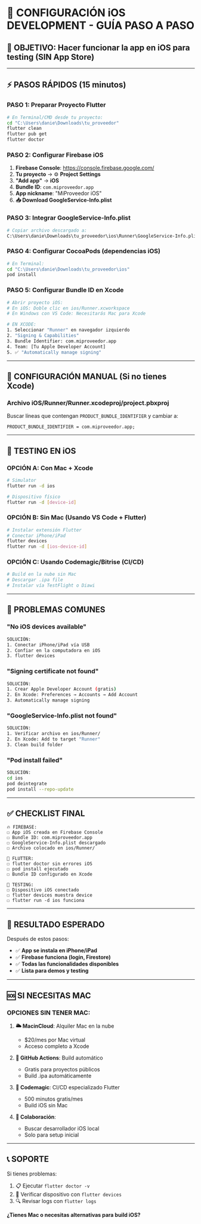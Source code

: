 # 📱 CONFIGURACIÓN iOS DEVELOPMENT - GUÍA PASO A PASO

## 🎯 OBJETIVO: Hacer funcionar la app en iOS para testing (SIN App Store)

---

## ⚡ PASOS RÁPIDOS (15 minutos)

### **PASO 1: Preparar Proyecto Flutter**

```bash
# En Terminal/CMD desde tu proyecto:
cd "C:\Users\danie\Downloads\tu_proveedor"
flutter clean
flutter pub get
flutter doctor
```

### **PASO 2: Configurar Firebase iOS**

1. **Firebase Console**: https://console.firebase.google.com/
2. **Tu proyecto** → ⚙️ **Project Settings**
3. **"Add app"** → **iOS**
4. **Bundle ID**: `com.miproveedor.app`
5. **App nickname**: "MiProveedor iOS"
6. **📥 Download GoogleService-Info.plist**

### **PASO 3: Integrar GoogleService-Info.plist**

```bash
# Copiar archivo descargado a:
C:\Users\danie\Downloads\tu_proveedor\ios\Runner\GoogleService-Info.plist
```

### **PASO 4: Configurar CocoaPods (dependencias iOS)**

```bash
# En Terminal:
cd "C:\Users\danie\Downloads\tu_proveedor\ios"
pod install
```

### **PASO 5: Configurar Bundle ID en Xcode**

```bash
# Abrir proyecto iOS:
# En iOS: Doble clic en ios/Runner.xcworkspace
# En Windows con VS Code: Necesitarás Mac para Xcode

# EN XCODE:
1. Seleccionar "Runner" en navegador izquierdo
2. "Signing & Capabilities"
3. Bundle Identifier: com.miproveedor.app
4. Team: [Tu Apple Developer Account]
5. ✅ "Automatically manage signing"
```

---

## 🔧 CONFIGURACIÓN MANUAL (Si no tienes Xcode)

### **Archivo iOS/Runner/Runner.xcodeproj/project.pbxproj**

Buscar líneas que contengan `PRODUCT_BUNDLE_IDENTIFIER` y cambiar a:
```
PRODUCT_BUNDLE_IDENTIFIER = com.miproveedor.app;
```

---

## 📱 TESTING EN iOS

### **OPCIÓN A: Con Mac + Xcode**
```bash
# Simulator
flutter run -d ios

# Dispositivo físico
flutter run -d [device-id]
```

### **OPCIÓN B: Sin Mac (Usando VS Code + Flutter)**
```bash
# Instalar extensión Flutter
# Conectar iPhone/iPad
flutter devices
flutter run -d [ios-device-id]
```

### **OPCIÓN C: Usando Codemagic/Bitrise (CI/CD)**
```bash
# Build en la nube sin Mac
# Descargar .ipa file
# Instalar vía TestFlight o Diawi
```

---

## 🚨 PROBLEMAS COMUNES

### **"No iOS devices available"**
```bash
SOLUCIÓN:
1. Conectar iPhone/iPad vía USB
2. Confiar en la computadora en iOS
3. flutter devices
```

### **"Signing certificate not found"**
```bash
SOLUCIÓN:
1. Crear Apple Developer Account (gratis)
2. En Xcode: Preferences → Accounts → Add Account
3. Automatically manage signing
```

### **"GoogleService-Info.plist not found"**
```bash
SOLUCIÓN:
1. Verificar archivo en ios/Runner/
2. En Xcode: Add to target "Runner"
3. Clean build folder
```

### **"Pod install failed"**
```bash
SOLUCIÓN:
cd ios
pod deintegrate
pod install --repo-update
```

---

## ✅ CHECKLIST FINAL

```
🔥 FIREBASE:
☐ App iOS creada en Firebase Console
☐ Bundle ID: com.miproveedor.app
☐ GoogleService-Info.plist descargado
☐ Archivo colocado en ios/Runner/

📱 FLUTTER:
☐ flutter doctor sin errores iOS
☐ pod install ejecutado
☐ Bundle ID configurado en Xcode

🧪 TESTING:
☐ Dispositivo iOS conectado
☐ flutter devices muestra device
☐ flutter run -d ios funciona
```

---

## 🎯 RESULTADO ESPERADO

Después de estos pasos:
- ✅ **App se instala en iPhone/iPad**
- ✅ **Firebase funciona (login, Firestore)**
- ✅ **Todas las funcionalidades disponibles**
- ✅ **Lista para demos y testing**

---

## 🆘 SI NECESITAS MAC

### **OPCIONES SIN TENER MAC:**

1. **🌥️ MacinCloud**: Alquiler Mac en la nube
   - $20/mes por Mac virtual
   - Acceso completo a Xcode

2. **🔧 GitHub Actions**: Build automático
   - Gratis para proyectos públicos
   - Build .ipa automáticamente

3. **📱 Codemagic**: CI/CD especializado Flutter
   - 500 minutos gratis/mes
   - Build iOS sin Mac

4. **👥 Colaboración**: 
   - Buscar desarrollador iOS local
   - Solo para setup inicial

---

## 📞 SOPORTE

Si tienes problemas:
1. 📋 Ejecutar `flutter doctor -v`
2. 📱 Verificar dispositivo con `flutter devices`
3. 🔍 Revisar logs con `flutter logs`

**¿Tienes Mac o necesitas alternativas para build iOS?**
